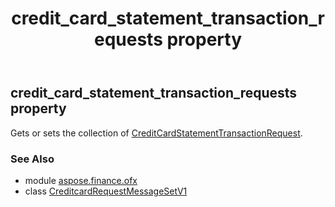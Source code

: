 ﻿---
title: credit_card_statement_transaction_requests property
second_title: Aspose.Finance for Python via .NET API References
description: 
type: docs
weight: 40
url: /python-net/aspose.finance.ofx/creditcardrequestmessagesetv1/credit_card_statement_transaction_requests/
is_root: false
---

## credit_card_statement_transaction_requests property


Gets or sets the collection of [CreditCardStatementTransactionRequest](/finance/python-net/aspose.finance.ofx.creditcard/creditcardstatementtransactionrequest).

### See Also
* module [aspose.finance.ofx](../../)
* class [CreditcardRequestMessageSetV1](/finance/python-net/aspose.finance.ofx/creditcardrequestmessagesetv1)
